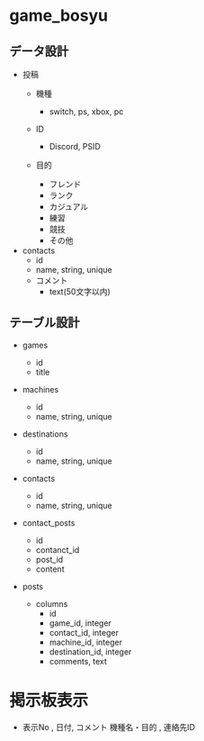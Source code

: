# game_bosyu


## データ設計

- 投稿
  - 機種
    - switch, ps, xbox, pc

  - ID
    - Discord, PSID

  - 目的
    - フレンド
    - ランク
    - カジュアル
    - 練習
    - 競技
    - その他
- contacts
  - id
  - name, string, unique
  - コメント
    - text(50文字以内)


## テーブル設計

- games
  - id
  - title

- machines
  - id
  - name, string, unique

- destinations
  - id
  - name, string, unique

- contacts
  - id
  - name, string, unique

- contact_posts
  - id
  - contanct_id
  - post_id
  - content

- posts
  - columns
    - id
    - game_id, integer
    - contact_id, integer
    - machine_id, integer
    - destination_id, integer
    - comments, text


# 掲示板表示


- 表示No      , 日付, コメント
  機種名・目的      , 連絡先ID　　　

 
